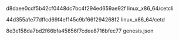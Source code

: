 d8daee0cdf5b42cf0448dc7bc4f294ed659ae92f  linux_x86_64/cetcli

44d355a1e77dffcd69f4ef145c9bf66f294268f2  linux_x86_64/cetd

8e3e158da7bd2f66bfa45856f7cdee8716bfec77  genesis.json
